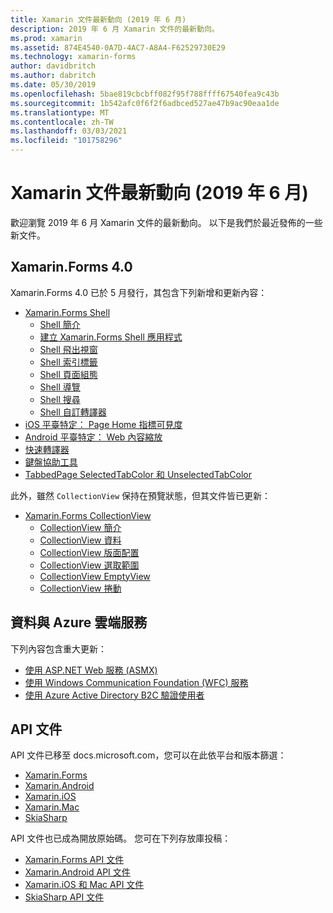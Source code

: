 ```yaml
---
title: Xamarin 文件最新動向 (2019 年 6 月)
description: 2019 年 6 月 Xamarin 文件的最新動向。
ms.prod: xamarin
ms.assetid: 874E4540-0A7D-4AC7-A8A4-F62529730E29
ms.technology: xamarin-forms
author: davidbritch
ms.author: dabritch
ms.date: 05/30/2019
ms.openlocfilehash: 5bae819cbcbff082f95f788ffff67540fea9c43b
ms.sourcegitcommit: 1b542afc0f6f2f6adbced527ae47b9ac90eaa1de
ms.translationtype: MT
ms.contentlocale: zh-TW
ms.lasthandoff: 03/03/2021
ms.locfileid: "101758296"
---
```

# <a name="xamarin-docs-whats-new-june-2019"></a>Xamarin 文件最新動向 (2019 年 6 月)

歡迎瀏覽 2019 年 6 月 Xamarin 文件的最新動向。 以下是我們於最近發佈的一些新文件。

## <a name="xamarinforms-40"></a>Xamarin.Forms 4.0

Xamarin.Forms 4.0 已於 5 月發行，其包含下列新增和更新內容：

- [Xamarin.Forms Shell](~/xamarin-forms/app-fundamentals/shell/index.md)
  - [Shell 簡介](~/xamarin-forms/app-fundamentals/shell/introduction.md)
  - [建立 Xamarin.Forms Shell 應用程式](~/xamarin-forms/app-fundamentals/shell/create.md)
  - [Shell 飛出視窗](~/xamarin-forms/app-fundamentals/shell/flyout.md)
  - [Shell 索引標籤](~/xamarin-forms/app-fundamentals/shell/tabs.md)
  - [Shell 頁面組態](~/xamarin-forms/app-fundamentals/shell/pages.md)
  - [Shell 導覽](~/xamarin-forms/app-fundamentals/shell/navigation.md)
  - [Shell 搜尋](~/xamarin-forms/app-fundamentals/shell/search.md)
  - [Shell 自訂轉譯器](~/xamarin-forms/app-fundamentals/shell/customrenderers.md)
- [iOS 平臺特定： Page Home 指標可見度](~/xamarin-forms/platform/ios/page-home-indicator.md)
- [Android 平臺特定： Web 內容縮放](~/xamarin-forms/platform/android/webview-zoom-controls.md)
- [快速轉譯器](~/xamarin-forms/internals/fast-renderers.md)
- [鍵盤協助工具](~/xamarin-forms/app-fundamentals/accessibility/keyboard.md)
- [TabbedPage SelectedTabColor 和 UnselectedTabColor](~/xamarin-forms/app-fundamentals/navigation/tabbed-page.md)

此外，雖然 `CollectionView` 保持在預覽狀態，但其文件皆已更新：

- [Xamarin.Forms CollectionView](~/xamarin-forms/user-interface/collectionview/index.md)
  - [CollectionView 簡介](~/xamarin-forms/user-interface/collectionview/introduction.md)
  - [CollectionView 資料](~/xamarin-forms/user-interface/collectionview/populate-data.md)
  - [CollectionView 版面配置](~/xamarin-forms/user-interface/collectionview/layout.md)
  - [CollectionView 選取範圍](~/xamarin-forms/user-interface/collectionview/selection.md)
  - [CollectionView EmptyView](~/xamarin-forms/user-interface/collectionview/emptyview.md)
  - [CollectionView 捲動](~/xamarin-forms/user-interface/collectionview/scrolling.md)

## <a name="data--azure-cloud-services"></a>資料與 Azure 雲端服務

下列內容包含重大更新：

- [使用 ASP.NET Web 服務 (ASMX)](~/xamarin-forms/data-cloud/web-services/asmx.md)
- [使用 Windows Communication Foundation (WFC) 服務](~/xamarin-forms/data-cloud/web-services/wcf.md)
- [使用 Azure Active Directory B2C 驗證使用者](~/xamarin-forms/data-cloud/authentication/azure-ad-b2c.md)

## <a name="api-docs"></a>API 文件

API 文件已移至 docs.microsoft.com，您可以在此依平台和版本篩選：

- [Xamarin.Forms](xref:Xamarin.Forms)
- [Xamarin.Android](/dotnet/api/?view=xamarinandroid-7.1)
- [Xamarin.iOS](/dotnet/api/?view=xamarin-ios-sdk-12)
- [Xamarin.Mac](/dotnet/api/?view=xamarinmac-3.0)
- [SkiaSharp](xref:SkiaSharp)

API 文件也已成為開放原始碼。 您可在下列存放庫投稿：

- [Xamarin.Forms API 文件](https://github.com/xamarin/Xamarin.Forms-api-docs)
- [Xamarin.Android API 文件](https://github.com/xamarin/android-api-docs)
- [Xamarin.iOS 和 Mac API 文件](https://github.com/xamarin/apple-api-docs)
- [SkiaSharp API 文件](https://github.com/mono/skiasharp-api-docs)
